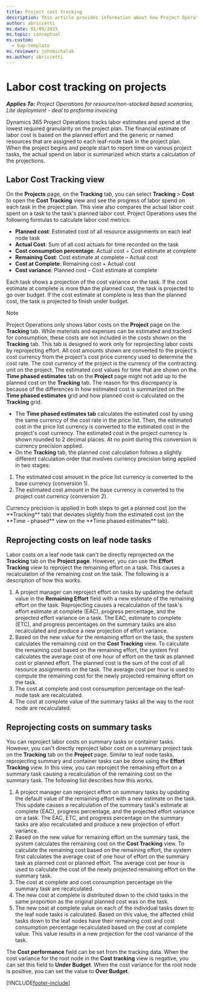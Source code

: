 ```yaml
---
title: Project cost tracking 
description: This article provides information about how Project Operations tracks progress against labor cost and spend on a project.
author: abriccetti
ms.date: 01/09/2025
ms.topic: conceptual
ms.custom: 
  - bap-template
ms.reviewer: johnmichalak
ms.author: abriccetti
---
```


# Labor cost tracking on projects

_**Applies To:** Project Operations for resource/non-stocked based scenarios, Lite deployment - deal to proforma invoicing_

Dynamics 365 Project Operations tracks labor estimates and spend at the lowest required granularity on the project plan. The financial estimate of labor cost is based on the planned effort and the generic or named resources that are assigned to each leaf-node task in the project plan. When the project begins and people start to report time on various project tasks, the actual spend on labor is summarized which starts a calculation of the projections.

## Labor Cost Tracking view

On the **Projects** page, on the **Tracking** tab, you can select **Tracking** > **Cost** to open the **Cost Tracking** view and see the progress of labor spend on each task in the project plan. This view also compares the actual labor cost spent on a task to the task's planned labor cost. Project Operations uses the following formulas to calculate labor cost metrics:

- **Planned cost**: Estimated cost of all resource assignments on each leaf node task
- **Actual Cost**: Sum of all cost actuals for time recorded on the task
- **Cost consumption percentage**: Actual cost ÷ Cost estimate at complete
- **Remaining Cost**: Cost estimate at complete  – Actual cost
- **Cost at Complete**: Remaining cost + Actual cost
- **Cost variance**: Planned cost – Cost estimate at complete

Each task shows a projection of the cost variance on the task. If the cost estimate at complete is more than the planned cost, the task is projected to go over budget. If the cost estimate at complete is less than the planned cost, the task is projected to finish under budget.

>[!NOTE]
> Project Operations only shows labor costs on the **Project** page on the **Tracking** tab. While materials and expenses can be estimated and tracked for consumption, these costs are not included in the costs shown on the **Tracking** tab. This tab is designed to work only for reprojecting labor costs by reprojecting effort.
All cost amounts shown are converted to the project's cost currency from the project's cost price currency used to determine the cost rate. The cost currency of the project is the currency of the contracting unit on the project. The estimated cost values for time that are shown on the **Time phased estimates** tab on the **Project** page might not add up to the planned cost on the **Tracking** tab. The reason for this discrepancy is because of the differences in how estimated cost is summarized on the **Time phased estimates** grid and how planned cost is calculated on the **Tracking** grid. 
>
> - The **Time phased estimates tab** calculates the estimated cost by using the same currency of the cost rate in the price list. Then, the estimated cost in the price list currency is converted to the estimated cost in the project's cost currency. The estimated cost in the project currency is shown rounded to 2 decimal places. At no point during this conversion is currency precision applied. 
> - On the **Tracking** tab, the planned cost calculation follows a slightly different calculation order that involves currency precision being applied in two stages: 
   ><ol>
   ><li>The estimated cost amount in the price list currency is converted to the base currency (conversion 1).</li>
   ><li>The estimated cost amount in the base currency is converted to the project cost currency (conversion 2). </li>
   ></ol>
   >Currency precision is applied in both steps to get a planned cost (on the **Tracking** tab) that deviates slightly from the estimated cost (on the **Time - phased** view on the **Time phased estimates** tab). 
   
## Reprojecting costs on leaf node tasks

Labor costs on a leaf node task can't be directly reprojected on the **Tracking** tab on the **Project page**. However, you can use the **Effort Tracking** view to reproject the remaining effort on a task. This causes a recalculation of the remaining cost on the task. The following is a description of how this works.

1. A project manager can reproject effort on tasks by updating the default value in the **Remaining Effort** field with a new estimate of the remaining effort on the task. 
Reprojecting causes a recalculation of the task's effort estimate at complete (EAC), progress percentage, and the projected effort variance on a task. The EAC, estimate to complete (ETC), and progress percentages on the summary tasks are also recalculated and produce a new projection of effort variance.
2. Based on the new value for the remaining effort on the task, the system calculates the remaining cost on the **Cost Tracking** view. To calculate the remaining cost based on the remaining effort, the system first calculates the average cost of one hour of effort on the task as planned cost or planned effort. The planned cost is the sum of the cost of all resource assignments on the task. The average cost per hour is used to compute the remaining cost for the newly projected remaining effort on the task.
3. The cost at complete and cost consumption percentage on the leaf-node task are recalculated.
4. The cost at complete value of the summary tasks all the way to the root node are recalculated.

## Reprojecting costs on summary tasks

You can reproject labor costs on summary tasks or container tasks. However, you can't directly reproject labor cost on a summary project task on the **Tracking** tab on the **Project** page. Similar to leaf node tasks, reprojecting summary and container tasks can be done using the **Effort Tracking** view. In this view, you can reproject the remaining effort on a summary task causing a recalculation of the remaining cost on the summary task. The following list describes how this works.

1. A project manager can reproject effort on summary tasks by updating the default value of the remaining effort with a new estimate on the task. This update causes a recalculation of the summary task's estimate at complete (EAC), progress percentage, and the projected effort variance on a task. The EAC, ETC, and progress percentage on the summary tasks are also recalculated and produce a new projection of effort variance.
2. Based on the new value for remaining effort on the summary task, the system calculates the remaining cost on the **Cost Tracking** view. To calculate the remaining cost based on the remaining effort, the system first calculates the average cost of one hour of effort on the summary task as planned cost or planned effort. The average cost per hour is used to calculate the cost of the newly projected remaining effort on the summary task.
3. The cost at complete and cost consumption percentage on the summary task are recalculated.
4. The new cost at complete is distributed down to the child tasks in the same proportion as the original planned cost was on the task.
5. The new cost at complete value on each of the individual tasks down to the leaf node tasks is calculated. Based on this value, the affected child tasks down to the leaf nodes have their remaining cost and cost consumption percentage recalculated based on the cost at complete value. This value results in a new projection for the cost variance of the task. 


The **Cost performance** field can be set from the tracking data. When the cost variance for the root node in the **Cost tracking** view is negative, you can set this field to **Under Budget**. When the cost variance for the root node is positive, you can set the value to **Over Budget**.


[!INCLUDE[footer-include](../includes/footer-banner.md)]
